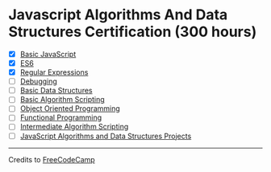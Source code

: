 # Javascript Algorithms And Data Structures Certification (300 hours)

- [x] [Basic JavaScript](01-basic-javascript)
- [x] [ES6](02-es6)
- [x] [Regular Expressions](03-regular-expression)
- [ ] [Debugging](04-debugging)
- [ ] [Basic Data Structures](05-basic-data-structures)
- [ ] [Basic Algorithm Scripting](06-basic-algorithm-scripting)
- [ ] [Object Oriented Programming](07-object-oriented-programming)
- [ ] [Functional Programming](08-functional-programming)
- [ ] [Intermediate Algorithm Scripting](09-intermediate-algorithm-scripting)
- [ ] [JavaScript Algorithms and Data Structures Projects](10-javascript-algorithms-and-data-structures-projects)

---

Credits to [FreeCodeCamp](https://www.freecodecamp.org/)